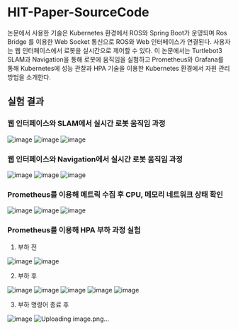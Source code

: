 # HIT-Paper-SourceCode

논문에서 사용한 기술은 Kubernetes 환경에서 ROS와 Spring Boot가 운영되며 Ros Bridge 를 이용한 Web Socket 통신으로 ROS와 Web 인터페이스가 연결된다. 사용자는 웹 인터페이스에서 로봇을 실시간으로 제어할 수 있다. 이 논문에서는 Turtlebot3 SLAM과 Navigation을 통해 로봇에 움직임을 실험하고 Prometheus와 Grafana를 통해 Kubernetes에 성능 관찰과 HPA 기술을 이용한 Kubernetes 환경에서 자원 관리 방법을 소개한다.

## 실험 결과

### 웹 인터페이스와 SLAM에서 실시간 로봇 움직임 과정

![image](https://github.com/jaeseonNamgung/HIT-Paper-SourceCode/assets/84066249/96232d3c-d6ab-4e78-af6f-58b0d5ef9bb3)
![image](https://github.com/jaeseonNamgung/HIT-Paper-SourceCode/assets/84066249/88eccd6f-bdad-4a86-85bc-d5c5329dc751)
![image](https://github.com/jaeseonNamgung/HIT-Paper-SourceCode/assets/84066249/5457c903-4065-4254-868a-1212cfdacd41)


### 웹 인터페이스와 Navigation에서 실시간 로봇 움직임 과정

![image](https://github.com/jaeseonNamgung/HIT-Paper-SourceCode/assets/84066249/534e00d0-b3ae-47aa-a49d-1d0bfa4b282a)
![image](https://github.com/jaeseonNamgung/HIT-Paper-SourceCode/assets/84066249/2b9543db-99be-4bb3-b91f-5f5c762730a6)
![image](https://github.com/jaeseonNamgung/HIT-Paper-SourceCode/assets/84066249/a78fae70-7766-4fac-8705-02b6bbc11a08)


### Prometheus를 이용해 메트릭 수집 후 CPU, 메모리 네트워크 상태 확인

![image](https://github.com/jaeseonNamgung/HIT-Paper-SourceCode/assets/84066249/826757d4-d032-4b25-8f97-f1efd9e54d25)
![image](https://github.com/jaeseonNamgung/HIT-Paper-SourceCode/assets/84066249/0f7de529-e6cb-4d9b-bdbd-52de915ccf6f)
![image](https://github.com/jaeseonNamgung/HIT-Paper-SourceCode/assets/84066249/45dc58e8-c740-4d18-b529-0540f4421ee2)


### Prometheus를 이용해 HPA 부하 과정 실험

1. 부하 전 

![image](https://github.com/jaeseonNamgung/HIT-Paper-SourceCode/assets/84066249/6f2df8a6-e229-4ffa-9b06-1c6a00241b4f)
![image](https://github.com/jaeseonNamgung/HIT-Paper-SourceCode/assets/84066249/6119a164-2c26-4823-896e-fd033d9d2b25)

2. 부하 후

![image](https://github.com/jaeseonNamgung/HIT-Paper-SourceCode/assets/84066249/9d4ea6e8-2ee7-4391-9f66-af85dc3bb076)
![image](https://github.com/jaeseonNamgung/HIT-Paper-SourceCode/assets/84066249/cae440b2-68cb-4917-8f02-06d55139386e)
![image](https://github.com/jaeseonNamgung/HIT-Paper-SourceCode/assets/84066249/fbe26b60-28c9-4c4b-8a22-d0c644b22ce5)
![image](https://github.com/jaeseonNamgung/HIT-Paper-SourceCode/assets/84066249/7e69427c-91bd-43b1-a41a-00136917aa77)
![image](https://github.com/jaeseonNamgung/HIT-Paper-SourceCode/assets/84066249/50dbc2cc-32b6-45c6-ae65-95fcb3118360)

3. 부하 명령어 종료 후 

![image](https://github.com/jaeseonNamgung/HIT-Paper-SourceCode/assets/84066249/80add75c-65e3-404b-9cb1-f891a3bf3bce)
![Uploading image.png…]()

